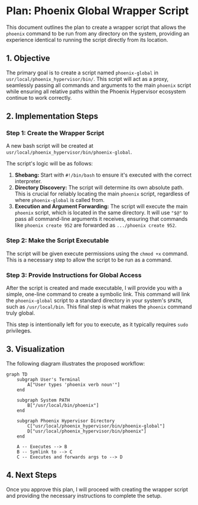 # Plan: Phoenix Global Wrapper Script

This document outlines the plan to create a wrapper script that allows the `phoenix` command to be run from any directory on the system, providing an experience identical to running the script directly from its location.

## 1. Objective

The primary goal is to create a script named `phoenix-global` in `usr/local/phoenix_hypervisor/bin/`. This script will act as a proxy, seamlessly passing all commands and arguments to the main `phoenix` script while ensuring all relative paths within the Phoenix Hypervisor ecosystem continue to work correctly.

## 2. Implementation Steps

### Step 1: Create the Wrapper Script

A new bash script will be created at `usr/local/phoenix_hypervisor/bin/phoenix-global`.

The script's logic will be as follows:
1.  **Shebang:** Start with `#!/bin/bash` to ensure it's executed with the correct interpreter.
2.  **Directory Discovery:** The script will determine its own absolute path. This is crucial for reliably locating the main `phoenix` script, regardless of where `phoenix-global` is called from.
3.  **Execution and Argument Forwarding:** The script will execute the main `phoenix` script, which is located in the same directory. It will use `"$@"` to pass all command-line arguments it receives, ensuring that commands like `phoenix create 952` are forwarded as `.../phoenix create 952`.

### Step 2: Make the Script Executable

The script will be given execute permissions using the `chmod +x` command. This is a necessary step to allow the script to be run as a command.

### Step 3: Provide Instructions for Global Access

After the script is created and made executable, I will provide you with a simple, one-line command to create a symbolic link. This command will link the `phoenix-global` script to a standard directory in your system's `$PATH`, such as `/usr/local/bin`. This final step is what makes the `phoenix` command truly global.

This step is intentionally left for you to execute, as it typically requires `sudo` privileges.

## 3. Visualization

The following diagram illustrates the proposed workflow:

```mermaid
graph TD
    subgraph User's Terminal
        A["User types 'phoenix verb noun'"]
    end

    subgraph System PATH
        B["/usr/local/bin/phoenix"]
    end
    
    subgraph Phoenix Hypervisor Directory
        C["usr/local/phoenix_hypervisor/bin/phoenix-global"]
        D["usr/local/phoenix_hypervisor/bin/phoenix"]
    end

    A -- Executes --> B
    B -- Symlink to --> C
    C -- Executes and forwards args to --> D
```

## 4. Next Steps

Once you approve this plan, I will proceed with creating the wrapper script and providing the necessary instructions to complete the setup.